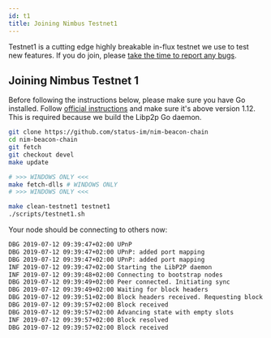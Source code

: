 ```yaml
---
id: t1
title: Joining Nimbus Testnet1
---
```


Testnet1 is a cutting edge highly breakable in-flux testnet we use to test new features. If you do join, please [take the time to report any bugs](https://github.com/status-im/nim-beacon-chain/issues).

## Joining Nimbus Testnet 1

Before following the instructions below, please make sure you have Go installed. Follow [official instructions](https://golang.org/doc/install) and make sure it's above version 1.12. This is required because we build the Libp2p Go daemon.

```bash
git clone https://github.com/status-im/nim-beacon-chain
cd nim-beacon-chain
git fetch
git checkout devel
make update

# >>> WINDOWS ONLY <<<
make fetch-dlls # WINDOWS ONLY
# >>> WINDOWS ONLY <<<

make clean-testnet1 testnet1
./scripts/testnet1.sh
```

Your node should be connecting to others now:

```bash
DBG 2019-07-12 09:39:47+02:00 UPnP                                       topics="nat" tid=8215 msg="Internet Gateway Device found but it's not connected. Trying anyway."
DBG 2019-07-12 09:39:47+02:00 UPnP: added port mapping                   topics="nat" tid=8215 externalPort=9100 internalPort=9100 protocol=TCP
DBG 2019-07-12 09:39:47+02:00 UPnP: added port mapping                   topics="nat" tid=8215 externalPort=9100 internalPort=9100 protocol=UDP
INF 2019-07-12 09:39:47+02:00 Starting the LibP2P daemon                 tid=8215 announcedAddresses=@[/ip4/0.0.0.0/tcp/9100] hostAddress=/ip4/0.0.0.0/tcp/9100 keyFile=/home/swader/.cache/nimbus/BeaconNode/testnet1/privkey.protobuf
INF 2019-07-12 09:39:48+02:00 Connecting to bootstrap nodes              tid=8215 bootstrapNodes="@[{PeerID: '12D3KooWQmdmkcSdRaeLy8dMf9mCMeakJtxgHfX5qGAfqmvu7wTX' Addresses: ['/ip4/188.166.38.238/tcp/9100']}]"
DBG 2019-07-12 09:39:49+02:00 Peer connected. Initiating sync            tid=8215 bestSlot=0 peer=12*vu7wTX remoteBestSlot=4552
DBG 2019-07-12 09:39:49+02:00 Waiting for block headers                  tid=8215 fromPeer=12*vu7wTX peer=12*vu7wTX remoteBestSlot=4552
DBG 2019-07-12 09:39:51+02:00 Block headers received. Requesting block bodies tid=8215 peer=12*vu7wTX
DBG 2019-07-12 09:39:57+02:00 Block received                             tid=8215 blck="(slot: 16, parent_root: \"4EDB527C\", state_root: \"27EEB0FE\", proposer_slashings_len: 0, attester_slashings_len: 0, attestations_len: 0, deposits_len: 0, voluntary_exits_len: 0, transfers_len: 0, signature: \"b5dbe5e4\")" blockRoot=76BE6B5D
DBG 2019-07-12 09:39:57+02:00 Advancing state with empty slots           tid=8215 stateSlot=0 targetSlot=15
INF 2019-07-12 09:39:57+02:00 Block resolved                             tid=8215 blck="(slot: 16, parent_root: \"4EDB527C\", state_root: \"27EEB0FE\", proposer_slashings_len: 0, attester_slashings_len: 0, attestations_len: 0, deposits_len: 0, voluntary_exits_len: 0, transfers_len: 0, signature: \"b5dbe5e4\")" blockRoot=76BE6B5D justifiedRoot=4EDB527C justifiedSlot=0
DBG 2019-07-12 09:39:57+02:00 Block received       
```